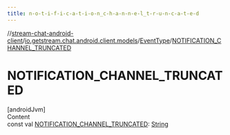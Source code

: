 ```yaml
---
title: n-o-t-i-f-i-c-a-t-i-o-n_c-h-a-n-n-e-l_t-r-u-n-c-a-t-e-d
---
```

//[stream-chat-android-client](../../../index.md)/[io.getstream.chat.android.client.models](../index.md)/[EventType](index.md)/[NOTIFICATION_CHANNEL_TRUNCATED](NOTIFICATION_CHANNEL_TRUNCATED.md)



# NOTIFICATION_CHANNEL_TRUNCATED  
[androidJvm]  
Content  
const val [NOTIFICATION_CHANNEL_TRUNCATED](NOTIFICATION_CHANNEL_TRUNCATED.md): [String](https://kotlinlang.org/api/latest/jvm/stdlib/kotlin/-string/index.html)  




